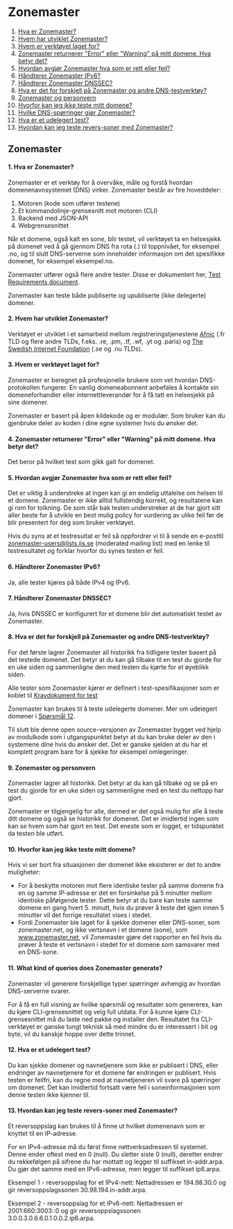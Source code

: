 Zonemaster
==========

1. [Hva er Zonemaster?](#q1)
2. [Hvem har utviklet Zonemaster?](#q2)
3. [Hvem er verktøyet laget for?](#q3)
4. [Zonemaster returnerer "Error" eller "Warning" på mitt domene. Hva betyr det?](#q4)
5. [Hvordan avgjør Zonemaster hva som er rett eller feil?](#q5)
6. [Håndterer Zonemaster IPv6?](#q6)
7. [Håndterer Zonemaster DNSSEC?](#q7)
8. [Hva er det for forskjell på Zonemaster og andre DNS-testverktøy?](#q8)
9. [Zonemaster og personvern](#q9)
10. [Hvorfor kan jeg ikke teste mitt domene?](#q10)
11. [Hvilke DNS-spørringer gjør Zonemaster?](#q11)
12. [Hva er et udelegert test?](#q12)
13. [Hvordan kan jeg teste revers-soner med Zonemaster?](#q13)

Zonemaster
----------

#### 1. Hva er Zonemaster? <a name="q1"></a>
Zonemaster er et verktøy for å overvåke, måle og forstå hvordan domenenavnsystemet (DNS) virker. Zonemaster består av fire hoveddeler:

  1. Motoren (kode som utfører testene)
  2. Et kommandolinje-grensesnitt mot motoren (CLI)
  3. Backend med JSON-API
  4. Webgrensesnittet

Når et domene, også kalt en sone, blir testet, vil verktøyet ta en helsesjekk på domenet ved å gå gjennom DNS fra rota (.) til toppnivået, for eksempel .no, og til slutt DNS-serverne som inneholder informasjon om det spesifikke domenet, for eksempel eksempel.no.

Zonemaster utfører også flere andre tester. Disse er dokumentert her, [Test Requirements document](https://github.com/zonemaster/zonemaster/blob/master/docs/requirements/TestRequirements.md).

Zonemaster kan teste både publiserte og upubliserte (ikke delegerte) domener.

#### 2. Hvem har utviklet Zonemaster? <a name="q2"></a>
Verktøyet er utviklet i et samarbeid mellom registreringstjenestene
[Afnic](https://www.afnic.fr/en/)
(.fr TLD og flere andre TLDs, f.eks. .re, .pm, .tf, .wf, .yt og .paris) og
[The Swedish Internet Foundation](https://internetstiftelsen.se/en/)
(.se og .nu TLDs).

#### 3. Hvem er verktøyet laget for? <a name="q3"></a>
Zonemaster er beregnet på profesjonelle brukere som vet hvordan DNS-protokollen fungerer. En vanlig domeneabonnent anbefales å kontakte sin domeneforhandler eller internettleverandør for å få tatt en helsesjekk på sine domener.

Zonemaster er basert på åpen kildekode og er modulær. Som bruker kan du gjenbruke deler av koden i dine egne systemer hvis du ønsker det.

#### 4. Zonemaster returnerer "Error" eller "Warning" på mitt domene. Hva betyr det? <a name="q4"></a>
Det beror på hvilket test som gikk galt for domenet.

#### 5. Hvordan avgjør Zonemaster hva som er rett eller feil? <a name="q5"></a>
Det er viktig å understreke at ingen kan gi en endelig uttalelse om helsen til et domene. Zonemaster er ikke alltid fullstendig korrekt, og resultatene kan gi rom for tolkning. De som står bak testen understreker at de har gjort sitt aller beste for å utvikle en best mulig policy for vurdering av ulike feil før de blir presentert for deg som bruker verktøyet.

Hvis du syns at et testresultat er feil så oppfordrer vi til å sende en e-posttil zonemaster-users@lists.iis.se (moderated mailing list) med en lenke til testresultatet og forklar hvorfor du synes testen er feil.

#### 6. Håndterer Zonemaster IPv6? <a name="q6"></a>
Ja, alle tester kjøres på både IPv4 og IPv6.

#### 7. Håndterer Zonemaster DNSSEC? <a name="q7"></a>
Ja, hvis DNSSEC er konfigurert for et domene blir det automatiskt testet av Zonemaster.

#### 8. Hva er det for forskjell på Zonemaster og andre DNS-testverktøy? <a name="q8"></a>
For det første lagrer Zonemaster all historikk fra tidligere tester basert på det testede domenet. Det betyr at du kan gå tilbake til en test du gjorde for en uke siden og sammenligne den med testen du kjørte for et øyeblikk siden.

Alle tester som Zonemaster kjører er definert i test-spesifikasjoner som
er koblet til [Kravdokument for test](https://github.com/zonemaster/zonemaster/blob/master/docs/requirements/TestRequirements.md)

Zonemaster kan brukes til å teste udelegerte domener. Mer om udelegert
domener i [Spørsmål 12](#q12).

Til slutt ble denne open source-versjonen av Zonemaster bygget ved hjelp av modulkode som i utgangspunktet betyr at du kan bruke deler av den i systemene dine hvis du ønsker det. Det er ganske sjelden at du har et komplett program bare for å sjekke for eksempel omlegeringer.

#### 9. Zonemaster og personvern <a name="q9"></a>
Zonemaster lagrer all historikk. Det betyr at du kan gå tilbake og se på en test du gjorde for en uke siden og sammenligne med en test du nettopp har gjort.

Zonemaster er tilgjengelig for alle, dermed er det også mulig for alle å teste ditt domene og også se historikk for domenet. Det er imidlertid ingen som kan se hvem som har gjort en test. Det eneste som er logget, er tidspunktet da testen ble utført.

#### 10. Hvorfor kan jeg ikke teste mitt domene? <a name="q10"></a>
Hvis vi ser bort fra situasjonen der domenet ikke eksisterer er det to andre muligheter:
  - For å beskytte motoren mot flere identiske tester på samme domene fra en og
    samme IP-adresse er det en forsinkelse på 5 minutter mellom
    identiske påfølgende tester. Dette betyr at du bare kan teste
    samme domene en gang hvert 5. minutt, hvis du prøver å teste det igjen
    innen 5 minutter vil det forrige resultatet vises i stedet.
  - Fordi Zonemaster ble laget for å sjekke domener eller DNS-soner, som zonemaster.net, og
    ikke vertsnavn i et domene (sone), som www.zonemaster.net, vil Zonemaster gjøre det
    rapporter en feil hvis du prøver å teste et vertsnavn i stedet for et domene som samsvarer med en DNS-sone.

#### 11. What kind of queries does Zonemaster generate? <a name="q11"></a>
Zonemaster vil generere forskjellige typer spørringer avhengig av hvordan DNS-serverne svarer.

For å få en full visning av hvilke spørsmål og resultater som genereres, kan du kjøre CLI-grensesnittet og velg full utdata. For å kunne kjøre CLI-grensesnittet må du laste ned pakke og installer den.
Resultatet fra CLI-verktøyet er ganske tungt teknisk så med mindre du er interessert i bit og byte, vil du kanskje hoppe over dette trinnet.

#### 12. Hva er et udelegert test? <a name="q12"></a>
Du kan sjekke domener og navnetjenere som ikke er publisert i DNS, eller endringer av navnetjenere for et domene før endringen er publisert. Hvis testen er feilfri, kan du regne med at navnetjeneren vil svare på spørringer om domenet. Det kan imidlertid fortsatt være feil i soneinformasjonen som denne testen ikke kjenner til.

#### 13. Hvordan kan jeg teste revers-soner med Zonemaster? <a name="q13"></a>
Et reversoppslag kan brukes til å finne ut hvilket domenenavn som er knyttet til en IP-adresse.

For en IPv4-adresse må du først finne nettverksadressen til systemet. Denne ender oftest med en 0 (null). Du sletter siste 0 (null), deretter endrer du rekkefølgen på sifrene du har mottatt og legger til suffikset in-addr.arpa. Du gjør det samme med en IPv6-adresse, men legger til suffikset ip6.arpa.

Eksempel 1 - reversoppslag for et IPv4-nett: Nettadressen er 194.98.30.0 og gir reversoppslagssonen 30.98.194.in-addr.arpa.

Eksempel 2 - reversoppslag for et IPv6-nett: Nettadressen er 2001:660:3003::0 og gir reversoppslagssonen 3.0.0.3.0.6.6.0.1.0.0.2.ip6.arpa.
